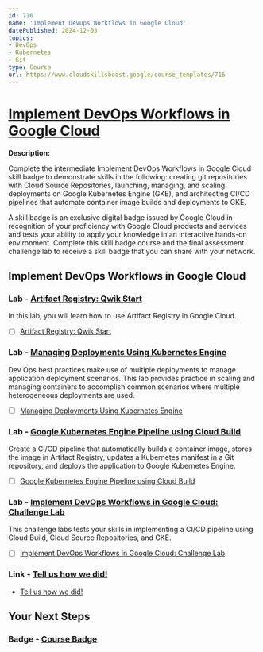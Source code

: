```yaml
---
id: 716
name: 'Implement DevOps Workflows in Google Cloud'
datePublished: 2024-12-03
topics:
- DevOps
- Kubernetes
- Git
type: Course
url: https://www.cloudskillsboost.google/course_templates/716
---
```


# [Implement DevOps Workflows in Google Cloud](https://www.cloudskillsboost.google/course_templates/716)

**Description:**

Complete the intermediate Implement DevOps Workflows in Google Cloud skill badge to demonstrate skills in the following: creating git repositories with Cloud Source Repositories, launching, managing, and scaling deployments on Google Kubernetes Engine (GKE), and architecting CI/CD pipelines that automate container image builds and deployments to GKE.

A skill badge is an exclusive digital badge issued by Google Cloud in recognition of your proficiency with Google Cloud products and services and tests your ability to apply your knowledge in an interactive hands-on environment. Complete this skill badge course and the final assessment challenge lab to receive a skill badge that you can share with your network.

## Implement DevOps Workflows in Google Cloud

### Lab - [Artifact Registry: Qwik Start](https://www.cloudskillsboost.google/course_templates/716/labs/515631)

In this lab, you will learn how to use Artifact Registry in Google Cloud.

- [ ] [Artifact Registry: Qwik Start](../labs/Artifact-Registry-Qwik-Start.md)

### Lab - [Managing Deployments Using Kubernetes Engine](https://www.cloudskillsboost.google/course_templates/716/labs/515632)

Dev Ops best practices make use of multiple deployments to manage application deployment scenarios. This lab provides practice in scaling and managing containers to accomplish common scenarios where multiple heterogeneous deployments are used.

- [ ] [Managing Deployments Using Kubernetes Engine](../labs/Managing-Deployments-Using-Kubernetes-Engine.md)

### Lab - [Google Kubernetes Engine Pipeline using Cloud Build](https://www.cloudskillsboost.google/course_templates/716/labs/515633)

Create a CI/CD pipeline that automatically builds a container image, stores the image in Artifact Registry, updates a Kubernetes manifest in a Git repository, and deploys the application to Google Kubernetes Engine.

- [ ] [Google Kubernetes Engine Pipeline using Cloud Build](../labs/Google-Kubernetes-Engine-Pipeline-using-Cloud-Build.md)

### Lab - [Implement DevOps Workflows in Google Cloud: Challenge Lab](https://www.cloudskillsboost.google/course_templates/716/labs/515634)

This challenge labs tests your skills in implementing a CI/CD pipeline using Cloud Build, Cloud Source Repositories, and GKE.

- [ ] [Implement DevOps Workflows in Google Cloud: Challenge Lab](../labs/Implement-DevOps-Workflows-in-Google-Cloud-Challenge-Lab.md)

### Link - [Tell us how we did!](https://www.cloudskillsboost.google/course_templates/716/documents/515635)

- [Tell us how we did!](https://forms.gle/Y7eH4FaYpDSFKqPQ8)

## Your Next Steps

### Badge - [Course Badge](https://www.cloudskillsboost.googleNone)
